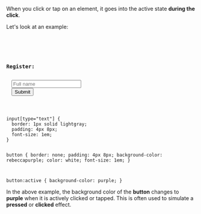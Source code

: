 When you click or tap on an element,
it goes into the active state **during the click**.

Let's look at an example:

<codeblock language="css" type="lesson">
<code>
<panel language="html">
<form>
  <h3>Register:</h3>
  <input type="text" id="name" placeholder="Full name">
  <button type="button">Submit</button>
</form>
</panel>
<panel language="css">
input[type="text"] {
  border: 1px solid lightgray;
  padding: 4px 8px;
  font-size: 1em;
}

button {
  border: none;
  padding: 4px 8px;
  background-color: rebeccapurple;
  color: white;
  font-size: 1em;
}

button:active {
  background-color: purple;
}
</panel>
</code>
</codeblock>

In the above example, the background color of the
**button** changes to **purple** when it is actively
clicked or tapped. This is often used to simulate
a **pressed** or **clicked** effect.
